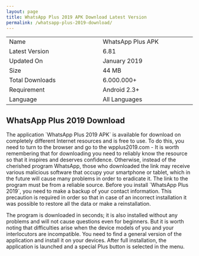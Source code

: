 ```yaml
---
layout: page
title: WhatsApp Plus 2019 APK Download Latest Version 
permalink: /whatsapp-plus-2019-download/
---
```


<table class="width=%100;" style="margin-bottom: 7px;">
<tbody>
<tr>
<td width="308">Name</td>
<td width="308">WhatsApp Plus APK</td>
</tr>
<tr>
<td width="308">Latest Version</td>
<td width="308">6.81</td>
</tr>
<tr>
<td width="308">Updated On</td>
<td width="308">January 2019</td>
</tr>
<tr>
<td width="308">Size</td>
<td width="308">44 MB</td>
</tr>
<tr>
<td width="308">Total Downloads</td>
<td width="308">6.000.000+</td>
</tr>
<tr>
<td width="308">Requirement</td>
<td width="308">Android 2.3+</td>
</tr>
<tr>
<td width="308">Language</td>
<td width="308">All Languages</td>
</tr>
</tbody>
</table>


<h2>WhatsApp Plus 2019 Download</h2>
The application `WhatsApp Plus 2019 APK` is available for download on completely different Internet resources and is free to use. To do this, you need to turn to the browser and go to the wpplus2019.com - It is worth remembering that for downloading you need to reliably know the resource so that it inspires and deserves confidence. Otherwise, instead of the cherished program WhatsApp, those who downloaded the link may receive various malicious software that occupy your smartphone or tablet, which in the future will cause many problems in order to eradicate it. The link to the program must be from a reliable source. Before you install `WhatsApp Plus 2019`, you need to make a backup of your contact information. This precaution is required in order so that in case of an incorrect installation it was possible to restore all the data or make a reinstallation.

The program is downloaded in seconds; it is also installed without any problems and will not cause questions even for beginners. But it is worth noting that difficulties arise when the device models of you and your interlocutors are incompatible. You need to find a general version of the application and install it on your devices. After full installation, the application is launched and a special Plus button is selected in the menu.
